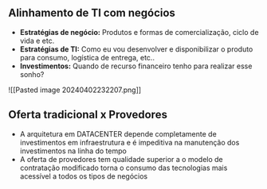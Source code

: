 ## Alinhamento de TI com negócios

* **Estratégias de negócio:** Produtos e formas de comercialização, ciclo de vida e etc.
* **Estratégias de TI:** Como eu vou desenvolver e disponibilizar o produto para consumo, logística de entrega, etc..
* **Investimentos:** Quando de recurso financeiro tenho para realizar esse sonho?  

![[Pasted image 20240402232207.png]]

## Oferta tradicional x Provedores
* A arquitetura em DATACENTER depende completamente de investimentos em infraestrutura e é impeditiva na manutenção dos investimentos na linha do tempo
* A oferta de provedores tem qualidade superior a o modelo de contratação modificado torna o consumo das tecnologias mais acessível a todos os tipos de negócios